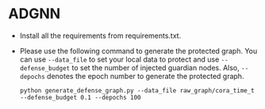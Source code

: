 # ADGNN

* Install all the requirements from requirements.txt.
* Please use the following command to generate the protected graph. You can use `--data_file` to set your local data to protect and use `--defense_budget` to set the number of injected guardian nodes. Also, `--depochs` denotes the epoch number to generate the protected graph.

  ```commandline
  python generate_defense_graph.py --data_file raw_graph/cora_time_t --defense_budget 0.1 --depochs 100 
  ```

